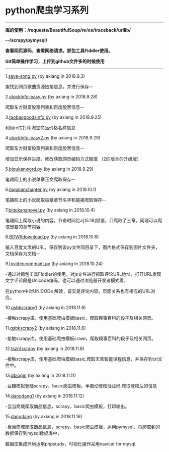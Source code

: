 # python爬虫学习系列  

****

**库的使用：/requests/BeautifulSoup/re/os/traceback/urllib/**

**--/scrapy/pymysql/**

**查看网页源码，查看网络请求。抓包工具Fiddler使用。**

**Git简单操作学习，上传到github文件多的时候使用**

---------------------------------------------------------------

1.[save-song.py](https://github.com/axianga/python/blob/master/save_song.py)
(by axiang in 2018.9.3)

  查找到网页歌曲资源链接信息，并进行保存--
  
2.[stockInfo-easy.py](https://github.com/axianga/python/blob/master/stockInfo-easy.py)     (by axiang in 2018.9.28)
 
  爬取东方财富股票列表和百度股票信息--
  
3.[taobaogoodsinfo.py](https://github.com/axianga/python/blob/master/taobaogoodsinfo.py)    (by axiang in 2018.9.25)

  利用re库打印淘宝商品价格名称信息
  
4.[stockInfo-easy2.py](https://github.com/axianga/python/blob/master/stockInfo-easy2.py)     (by axiang in 2018.9.29)

  爬取东方财富股票列表和百度股票信息--
  
  增加显示保存进度，修改获取网页编码方式赋值 （2的版本的升级版）

5.[biqukanword.py](https://github.com/axianga/python/blob/master/biqukanword.py)     (by axiang in 2018.9.29)

  笔趣网上的小说单章正文爬取保存--
 
6.[biqukanchapter.py](https://github.com/axianga/python/blob/master/biqukanchapter.py)     (by axiang in 2018.10.1)

  笔趣网上的小说爬取每章章节名字和链接爬取保存--

7.[biqukananovel.py](https://github.com/axianga/python/blob/master/biqukananovel.py)     (by axiang in 2018.10.4)

  笔趣网上爬取小说的内容，节省时间给a\[15:18]赋值，只爬取了三章。同理可以爬取想要的章节内容--

8.[BDWKdownload.py](https://github.com/axianga/python/blob/master/BDWKdownload.py)     (by axiang in 2018.10.6)

  输入百度文库的URL，保存到该py文件同目录下，图片格式保存到图片文件夹，文档保存为文档--



9.[txvideocommant.py](https://github.com/axianga/python/blob/master/txvideocommant.py)     (by axiang in 2018.10.24)

  -通过对抓包工具FIddler的使用，对js文件进行抓取评论URL地址，打开URL发现文字评论段是Unicode编码，也可以通过浏览器开发者模式看，
 
   在python中对UNICODe 解读，证实是评论内容。页面关系也有相应的URL对应。
 
 
10.[qsbkscrapy1](https://github.com/axianga/python/blob/master/qsbkscrapy1)     (by axiang in 2018.11.6)

   -接触scrapy库，使用基础爬虫模板basic，爬取糗事百科的段子及相关网页。
 
 
11.[qsbkscrapy2](https://github.com/axianga/python/blob/master/qsbkscrapy2)     (by axiang in 2018.11.6)

   -接触scrapy库，使用基础爬虫模板crawl，爬取糗事百科的段子及相关网页。
 
 
12.[tszn1scrapy](https://github.com/axianga/python/blob/master/tszn1scrapy)     (by axiang in 2018.11.8)

   -接触scrapy库，使用基础爬虫模板basic,爬取天善智能课程信息，并保存到txt文件中。
 
 
13.[dblogin](https://github.com/axianga/python/blob/master/dblogin)     (by axiang in 2018.11.11)

   -豆瓣模拟登陆scrapy，basic爬虫模板，半自动登陆验证码,爬取登陆后的信息
 
14.[dangdang1](https://github.com/axianga/python/blob/master/dangdang1)     (by axiang in 2018.11.12)

   -当当商城爬取商品信息，scrapy，basic爬虫模板，打印输出。
 
15.[dangdang](https://github.com/axianga/python/blob/master/dangdang)     (by axiang in 2018.11.16)

   -当当商城爬取商品信息，scrapy，basic爬虫模板，运用pymysql，将爬取到的数据保存到mysql数据库中，
 
   数据库集成环境运用phpstudy，可视化操作采用navicat for mysql.
